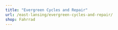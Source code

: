 ```yaml
---
title: "Evergreen Cycles and Repair"
url: /east-lansing/evergreen-cycles-and-repair/
shop: Fahrrad
---
```

